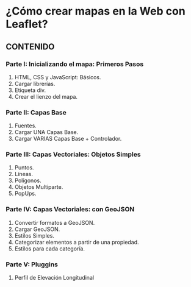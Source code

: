 # ¿Cómo crear mapas en la Web con Leaflet?


## CONTENIDO

### Parte I: Inicializando el mapa: Primeros Pasos
  1. HTML, CSS y JavaScript: Básicos.
  2. Cargar librerías.
  3. Etiqueta div.
  4. Crear el lienzo del mapa. 

### Parte II: Capas Base
  1. Fuentes.
  2. Cargar UNA Capas Base. 
  3. Cargar VARIAS Capas Base + Controlador. 

### Parte III: Capas Vectoriales: Objetos Simples
  1. Puntos. 
  2. Líneas. 
  3. Polígonos. 
  4. Objetos Multiparte.
  5. PopUps. 
 
### Parte IV: Capas Vectoriales: con GeoJSON
  1. Convertir formatos a GeoJSON. 
  2. Cargar GeoJSON.  
  3. Estilos Simples. 
  4. Categorizar elementos a partir de una propiedad. 
  5. Estilos para cada categoría.
 
### Parte V: Pluggins
  1. Perfil de Elevación Longitudinal 
